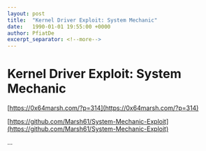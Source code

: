 ```yaml
---
layout: post
title:  "Kernel Driver Exploit: System Mechanic"
date:   1990-01-01 19:55:00 +0000
author: PfiatDe
excerpt_separator: <!--more-->
---
```


# Kernel Driver Exploit: System Mechanic

[https://0x64marsh.com/?p=314](https://0x64marsh.com/?p=314)

[https://github.com/Marsh61/System-Mechanic-Exploit](https://github.com/Marsh61/System-Mechanic-Exploit)

...
<!--more-->
